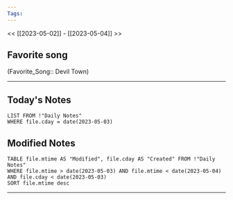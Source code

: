 ```yaml
---
Tags:
---
```

<< [[2023-05-02]] - [[2023-05-04]] >>
## Favorite song
(Favorite_Song:: Devil Town)

___
## Today's Notes
```dataview
LIST FROM !"Daily Notes"
WHERE file.cday = date(2023-05-03)
```
## Modified Notes
```dataview
TABLE file.mtime AS "Modified", file.cday AS "Created" FROM !"Daily Notes" 
WHERE file.mtime > date(2023-05-03) AND file.mtime < date(2023-05-04) AND file.cday < date(2023-05-03)
SORT file.mtime desc
```
___
